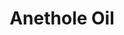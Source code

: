 ---
name: Anethole Oil
title: Anethole Oil
details:
  - detail:
      key: "Form"
      value: "Liquid"
  - detail:
      key: "Packaging Size"
      value: "5, 25, 200 Kg"
  - detail:
      key: "Packaging Type"
      value: "Can, Barrel"
  - detail:
      key: "Brand"
      value: "Natural Aroma"
  - detail:
      key: "Solubility"
      value: "Slightly soluble in water, very soluble in alcohol; In chloroform and in solvent ether."
  - detail:
      key: "Identification"
      value: "Complies"
  - detail:
      key: "Refractive Index"
      value: "1.5400 to 1.5600 (at 20 deg C)"
  - detail:
      key: "Purity"
      value: "99.5 % by GLC"
  - detail:
      key: "Freezing Point"
      value: "Not below 22 deg C"
  - detail:
      key: "Description"
      value: "A colourless liquid; odour that of fruit; taste sweet and aromatic; crystallizes on cooling."
  - detail:
      key: "Source"
      value: "A natural isolate obtain from Ocimum Basilicum."
  - detail:
      key: "Formula"
      value: "C10H12O"
  - detail:
      key: "Molar Mass"
      value: "148.2 g/mol"
  - detail:
      key: "Boiling point"
      value: "234 deg C"
  - detail:
      key: "Density"
      value: "998 kg/m3"
showOnHome: false
thumbnail: https://5.imimg.com/data5/SELLER/Default/2021/12/GI/WY/ZV/3823480/anethole-oil-500x500.jpg
productImages:
  - ""
category: aroma chemicals
---